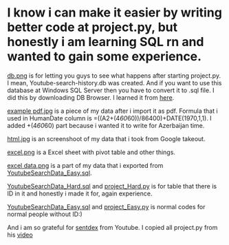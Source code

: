 # I know i can make it easier by writing better code at project.py, but honestly i am learning SQL rn and wanted to gain some experience.

[db.png](https://github.com/eediii/Youtube-search-data-from-Google-takeout/blob/main/db.png) is for letting you guys to see what happens after starting project.py. I mean, Youtube-search-history.db was created. And if you want to use this database at Windows SQL Server then you have to convert it to .sql file. I did this by downloading DB Browser. I learned it from [here](https://stackoverflow.com/a/41802847).

[example pdf.jpg](https://github.com/eediii/Youtube-search-data-from-Google-takeout/blob/main/example%20pdf.jpg) is a piece of my data after i import it as pdf. Formula that i used in HumanDate column is =((A2+(4*60*60))/86400)+DATE(1970,1,1). I added +(4*60*60) part because i wanted it to write for Azerbaijan time.

[html.jpg](https://github.com/eediii/Youtube-search-data-from-Google-takeout/blob/main/html.jpg) is an screenshoot of my data that i took from Google takeout.

[excel.png](https://github.com/eediii/Youtube-search-data-from-Google-takeout/blob/main/excel.png) is a Excel sheet with pivot table and other things.

[excel data.png](https://github.com/eediii/Youtube-search-data-from-Google-takeout/blob/main/excel%20data.png) is a part of my data that i exported from [YoutubeSearchData_Easy.sql](https://github.com/eediii/Youtube-search-data-from-Google-takeout/blob/main/YoutubeSearchData_Easy.sql).

[YoutubeSearchData_Hard.sql](https://github.com/eediii/Youtube-search-data-from-Google-takeout/blob/main/YoutubeSearchData_Hard.sql) and [project_Hard.py](https://github.com/eediii/Youtube-search-data-from-Google-takeout/blob/main/project_Hard.py) is for table that there is ID in it and honestly i made it for, again experience.

[YoutubeSearchData_Easy.sql](https://github.com/eediii/Youtube-search-data-from-Google-takeout/blob/main/YoutubeSearchData_Easy.sql) and [project_Easy.py](https://github.com/eediii/Youtube-search-data-from-Google-takeout/blob/main/project_Easy.py) is normal codes for normal people without ID:)

And i am so grateful for [sentdex](https://www.youtube.com/channel/UCfzlCWGWYyIQ0aLC5w48gBQ) from Youtube. I copied all project.py from his [video](https://www.youtube.com/watch?v=Siyg1Wn5VDs)
